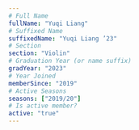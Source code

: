 ```yaml
---
# Full Name
fullName: "Yuqi Liang"
# Suffixed Name
suffixedName: "Yuqi Liang ’23"
# Section
section: "Violin"
# Graduation Year (or name suffix)
gradYear: "2023"
# Year Joined
memberSince: "2019"
# Active Seasons
seasons: ["2019/20"]
# Is active member?
active: "true"
---
```


